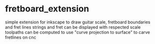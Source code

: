 # fretboard_extension
simple extension for inkscape to draw guitar scale, fretboard boundaries and fret lines
strings and fret can be displayed with respected scale
toolpaths can be computed to use "curve projection to surface" to carve fretlines on cnc